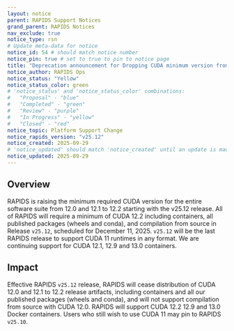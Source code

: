 ```yaml
---
layout: notice
parent: RAPIDS Support Notices
grand_parent: RAPIDS Notices
nav_exclude: true
notice_type: rsn
# Update meta-data for notice
notice_id: 54 # should match notice number
notice_pin: true # set to true to pin to notice page
title: "Deprecation announcement for Dropping CUDA minimum version from 12.0 to 12.2 in v25.12"
notice_author: RAPIDS Ops
notice_status: "Yellow"
notice_status_color: green
# 'notice_status' and 'notice_status_color' combinations:
#   "Proposal" - "blue"
#   "Completed" - "green"
#   "Review" - "purple"
#   "In Progress" - "yellow"
#   "Closed" - "red"
notice_topic: Platform Support Change
notice_rapids_version: "v25.12"
notice_created: 2025-09-29
# 'notice_updated' should match 'notice_created' until an update is made
notice_updated: 2025-09-29
---
```


## Overview

RAPIDS is raising the minimum required CUDA version for the entire software suite from 12.0 and 12.1 to 12.2 starting with the v25.12 release.  All of RAPIDS will require a minimum of CUDA 12.2 including containers, all published packages (wheels and conda), and compilation from source in Release `v25.12`, scheduled for December 11, 2025. `v25.12` will be the last RAPIDS release to support CUDA 11 runtimes in any format. We are continuing support for CUDA 12.1, 12.9 and 13.0 containers.

## Impact

Effective RAPIDS `v25.12` release, RAPIDS will cease distribution of CUDA 12.0 and 12.1 to 12.2 release artifacts, including containers and all our published packages (wheels and conda), and will not support compilation from source with CUDA 12.0.
RAPIDS will support CUDA 12.2 12.9 and 13.0 Docker containers.
Users who still wish to use CUDA 11 may pin to RAPIDS `v25.10`.
